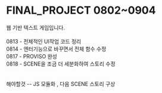 # FINAL_PROJECT 0802~0904
웹 기반 텍스트 게임입니다.<br><br>
  0813 - 전체적인 UI작업 코드 정리<br>
  0814 - 엔터기능으로 바꾸면서 전체 함수 수정<br>
  0817 - PROVISO 완성<br>
  0818 - SCENE을 조금 더 세분화하여 스토리 수정<br>
  <br><br>
  해야할것 -- JS 모듈화 , 다음 SCENE 스토리 구상
